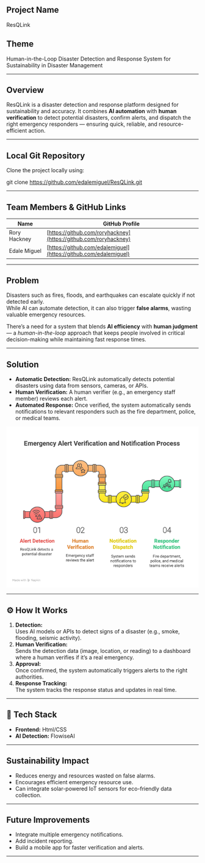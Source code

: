 ## Project Name

ResQLink

## Theme

Human-in-the-Loop Disaster Detection and Response System for Sustainability in Disaster Management

---

## Overview
ResQLink is a disaster detection and response platform designed for sustainability and accuracy. It combines **AI automation** with **human verification** to detect potential disasters, confirm alerts, and dispatch the right emergency responders — ensuring quick, reliable, and resource-efficient action.

---

## Local Git Repository
Clone the project locally using:

git clone https://github.com/edalemiguel/ResQLink.git

---

## Team Members & GitHub Links

| Name          | GitHub Profile                                              |
|---------------|------------------------------------------------------------|
| Rory Hackney  | [https://github.com/roryhackney](https://github.com/roryhackney) |
| Edale Miguel  | [https://github.com/edalemiguel](https://github.com/edalemiguel) |


---

## Problem
Disasters such as fires, floods, and earthquakes can escalate quickly if not detected early.  
While AI can automate detection, it can also trigger **false alarms**, wasting valuable emergency resources.  

There’s a need for a system that blends **AI efficiency** with **human judgment** — a *human-in-the-loop* approach that keeps people involved in critical decision-making while maintaining fast response times.

---

## Solution
- **Automatic Detection:** ResQLink automatically detects potential disasters using data from sensors, cameras, or APIs.  
- **Human Verification:** A human verifier (e.g., an emergency staff member) reviews each alert.  
- **Automated Response:** Once verified, the system automatically sends notifications to relevant responders such as the fire department, police, or medical teams.

![ResQLink Solution Flowchart](images/Flowchart.png)

---

## ⚙️ How It Works
1. **Detection:**  
   Uses AI models or APIs to detect signs of a disaster (e.g., smoke, flooding, seismic activity).  
2. **Human Verification:**  
   Sends the detection data (image, location, or reading) to a dashboard where a human verifies if it’s a real emergency.  
3. **Approval:**  
   Once confirmed, the system automatically triggers alerts to the right authorities.  
4. **Response Tracking:**  
   The system tracks the response status and updates in real time.

---

## 🧠 Tech Stack
- **Frontend:** Html/CSS 
- **AI Detection:** FlowiseAI

---

## Sustainability Impact
- Reduces energy and resources wasted on false alarms.  
- Encourages efficient emergency resource use.  
- Can integrate solar-powered IoT sensors for eco-friendly data collection.

---

## Future Improvements
- Integrate multiple emergency notifications.  
- Add incident reporting.  
- Build a mobile app for faster verification and alerts.

---